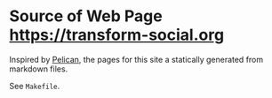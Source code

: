 # Source of Web Page https://transform-social.org

Inspired by [Pelican](http://docs.getpelican.com), the pages for this site a statically generated from markdown files.

See ``Makefile``.
